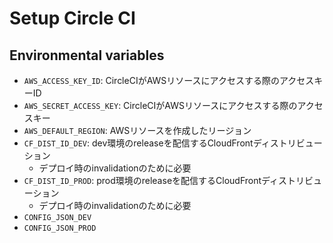 # Setup Circle CI

## Environmental variables

- `AWS_ACCESS_KEY_ID`: CircleCIがAWSリソースにアクセスする際のアクセスキーID
- `AWS_SECRET_ACCESS_KEY`: CircleCIがAWSリソースにアクセスする際のアクセスキー
- `AWS_DEFAULT_REGION`: AWSリソースを作成したリージョン
- `CF_DIST_ID_DEV`: dev環境のreleaseを配信するCloudFrontディストリビューション
  - デプロイ時のinvalidationのために必要
- `CF_DIST_ID_PROD`: prod環境のreleaseを配信するCloudFrontディストリビューション
  - デプロイ時のinvalidationのために必要
- `CONFIG_JSON_DEV`
- `CONFIG_JSON_PROD`
